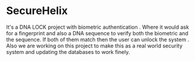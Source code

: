 # SecureHelix
It's a DNA LOCK project with biometric authentication . Where it would ask for a fingerprint and also a DNA sequence to verify both the biometric and the sequence. If both of them match then the user can unlock the system . Also we are working on this project to make this as a real world security system and updating the databases to work finely.
